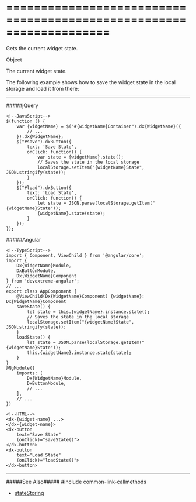===================================================================
===================================================================

<!--shortDescription-->
Gets the current widget state.
<!--/shortDescription-->

<!--returnType-->Object<!--/returnType-->
<!--returnDescription-->
The current widget state.
<!--/returnDescription-->

<!--fullDescription-->
The following example shows how to save the widget state in the local storage and load it from there:

---
#####jQuery

    <!--JavaScript-->
    $(function () {
        var {widgetName} = $("#{widgetName}Container").dx{WidgetName}({ 
            // ...
        }).dx{WidgetName};
        $("#save").dxButton({
            text: 'Save State',
            onClick: function() {
                var state = {widgetName}.state();
                // Saves the state in the local storage
                localStorage.setItem("{widgetName}State", JSON.stringify(state));
            }
        });
        $("#load").dxButton({
            text: 'Load State',
            onClick: function() {
                let state = JSON.parse(localStorage.getItem("{widgetName}State"));
                {widgetName}.state(state);
            }
        });
    });

#####Angular

    <!--TypeScript-->
    import { Component, ViewChild } from '@angular/core';
    import { 
        Dx{WidgetName}Module, 
        DxButtonModule, 
        Dx{WidgetName}Component 
    } from 'devextreme-angular';
    // ...
    export class AppComponent {
        @ViewChild(Dx{WidgetName}Component) {widgetName}: Dx{WidgetName}Component
        saveState() {
            let state = this.{widgetName}.instance.state();
            // Saves the state in the local storage
            localStorage.setItem("{widgetName}State", JSON.stringify(state));
        }
        loadState() {
            let state = JSON.parse(localStorage.getItem("{widgetName}State"));
            this.{widgetName}.instance.state(state);
        }
    }
    @NgModule({
        imports: [
            Dx{WidgetName}Module,
            DxButtonModule,
            // ...
        ],
        // ...
    })

    <!--HTML-->
    <dx-{widget-name} ...>
    </dx-{widget-name}>
    <dx-button
        text="Save State"
        (onClick)="saveState()">
    </dx-button>
    <dx-button
        text="Load State"
        (onClick)="loadState()">
    </dx-button>

---

#####See Also#####
#include common-link-callmethods
- [stateStoring]({basewidgetpath}/Configuration/stateStoring/)
<!--/fullDescription-->